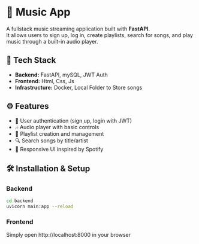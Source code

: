 # 🎵 Music App

A fullstack music streaming application built with **FastAPI**.  
It allows users to sign up, log in, create playlists, search for songs, and play music through a built-in audio player.  

## 🚀 Tech Stack
- **Backend:** FastAPI, mySQL, JWT Auth
- **Frontend:** Html, Css, Js
- **Infrastructure:** Docker, Local Folder to Store songs

## ⚙️ Features
- 🔐 User authentication (sign up, login with JWT)
- 🎶 Audio player with basic controls
- 📂 Playlist creation and management
- 🔍 Search songs by title/artist
- 📱 Responsive UI inspired by Spotify

## 🛠️ Installation & Setup

### Backend
```bash
cd backend
uvicorn main:app --reload
```

### Frontend
Simply open http://localhost:8000 in your browser 
